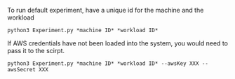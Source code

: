 To run default experiment, have a unique id for the machine and the workload 

```python3 Experiment.py *machine ID* *workload ID*```

If AWS credentials have not been loaded into the system, you would need to pass it to the scirpt. 

```python3 Experiment.py *machine ID* *workload ID* --awsKey XXX --awsSecret XXX```